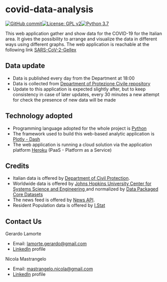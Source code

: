 # covid-data-analysis

[![GitHub commit](https://img.shields.io/github/last-commit/gerrygeko/covid-data-analysis)](https://github.com/gerrygeko/covid-data-analysis)[![License: GPL v2](https://img.shields.io/badge/License-GPL%20v2-blue.svg)](https://www.gnu.org/licenses/old-licenses/gpl-2.0.en.html)[![Python 3.7](https://img.shields.io/badge/python-3.7-blue.svg)](https://www.python.org/)

This web application gather and show data for the COVID-19 for the Italian area. 
It gives the possibility to arrange and visualize the data in different ways using different graphs.
The web application is reachable at the following link [SARS-CoV-2-Gellex](https://www.data-covid.com/)

## Data update
- Data is published every day from the Department at 18:00
- Data is collected from [Department of Protezione Civile repository](https://github.com/pcm-dpc/COVID-19)
- Update to this application is expected slightly after, but to keep consistency in case of later updates, 
every 30 minutes a new attempt for check the presence of new data will be made

## Technology adopted
- Programming language adopted for the whole project is [Python](https://www.python.org/)
- The framework used to build this web-based analytic application is [Plotly - Dash](https://plotly.com/dash/)
- The web application is running a cloud solution via the application platform [Heroku](https://www.heroku.com/) 
(PaaS - Platform as a Service)

## Credits
- Italian data is offered by [Department of Civil Protection](http://www.protezionecivile.it/attivita-rischi/rischio-sanitario/emergenze/coronavirus).
- Worldwide data is offered by [Johns Hopkins University Center for Systems Science and Engineering ](https://github.com/CSSEGISandData) and normalized by [Data Packaged Core Datasets
](https://github.com/datasets/covid-19)
- The news feed is offered by [News API](https://newsapi.org/).
- Resident Population data is offered by [I.Stat](http://dati.istat.it/)

## Contact Us
Gerardo Lamorte
- Email: lamorte.gerardo@gmail.com
- [LinkedIn](https://www.linkedin.com/in/gerardo-lamorte-a25928149/) profile

Nicola Mastrangelo
- Email: mastrangelo.nicola@gmail.com
- [LinkedIn](https://www.linkedin.com/in/nicola-mastrangelo-240810107/) profile
